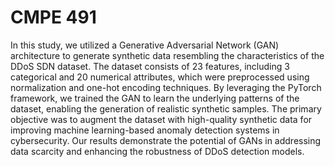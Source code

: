 # CMPE 491

In this study, we utilized a Generative Adversarial Network (GAN) architecture to generate synthetic data resembling the characteristics of the DDoS SDN dataset. The dataset consists of 23 features, including 3 categorical and 20 numerical attributes, which were preprocessed using normalization and one-hot encoding techniques. By leveraging the PyTorch framework, we trained the GAN to learn the underlying patterns of the dataset, enabling the generation of realistic synthetic samples. The primary objective was to augment the dataset with high-quality synthetic data for improving machine learning-based anomaly detection systems in cybersecurity. Our results demonstrate the potential of GANs in addressing data scarcity and enhancing the robustness of DDoS detection models.
